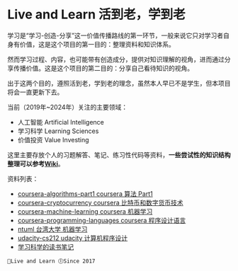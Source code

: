 # Live and Learn 活到老，学到老
学习是“学习-创造-分享”这一价值传播路线的第一环节，一般来说它只对学习者自身有价值，这是这个项目的第一目的：整理资料和知识体系。

然而学习过程、内容，也可能带有创造成分，提供对知识理解的视角，进而通过分享传播价值。这是这个项目的第二目的：分享自己看待知识的视角。

出于这两个目的，遵照活到老，学到老的理念，虽然本人早已不是学生，但本项目将会一直更新下去。

当前（2019年~2024年）关注的主要领域：
* 人工智能 Artificial Intelligence
* 学习科学 Learning Sciences
* 价值投资 Value Investing 

这里主要存放个人的习题解答、笔记、练习性代码等资料，**一些尝试性的知识结构整理可以参考[Wiki](https://yifeitao.com/wiki/)**。

资料列表：
* [coursera-algorithms-part1 coursera 算法 Part1](https://github.com/yifeitao/learn/tree/master/coursera-algorithms-part1)
* [coursera-cryptocurrency coursera 比特币和数字货币技术](https://github.com/yifeitao/learn/tree/master/coursera-cryptocurrency)
* [coursera-machine-learning coursera 机器学习](https://github.com/yifeitao/learn/tree/master/coursera-machine-learning)
* [coursera-programming-languages coursera 程序设计语言](https://github.com/yifeitao/learn/tree/master/coursera-programming-languages)
* [ntuml 台湾大学 机器学习](https://github.com/yifeitao/learn/tree/master/ntuml)
* [udacity-cs212 udacity 计算机程序设计](https://github.com/yifeitao/learn/tree/master/udacity-cs212)
* [学习科学的读书笔记](https://github.com/yifeitao/learn/tree/master/learning-sciences/reading-notes)

`🚀Live and Learn 🕕Since 2017`

